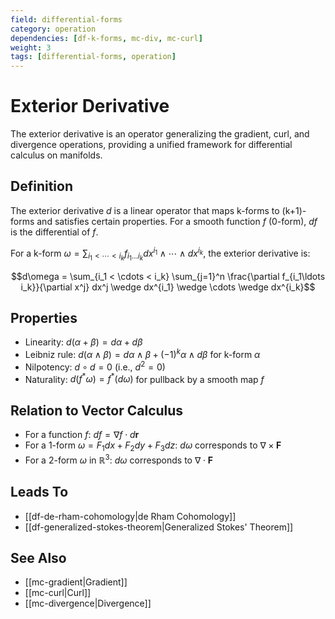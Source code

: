 ```yaml
---
field: differential-forms
category: operation
dependencies: [df-k-forms, mc-div, mc-curl]
weight: 3
tags: [differential-forms, operation]
---
```


# Exterior Derivative

The exterior derivative is an operator generalizing the gradient, curl, and divergence operations, providing a unified framework for differential calculus on manifolds.

## Definition
The exterior derivative $d$ is a linear operator that maps k-forms to (k+1)-forms and satisfies certain properties. For a smooth function $f$ (0-form), $df$ is the differential of $f$.

For a k-form $\omega = \sum_{i_1 < \cdots < i_k} f_{i_1\ldots i_k} dx^{i_1} \wedge \cdots \wedge dx^{i_k}$, the exterior derivative is:

$$d\omega = \sum_{i_1 < \cdots < i_k} \sum_{j=1}^n \frac{\partial f_{i_1\ldots i_k}}{\partial x^j} dx^j \wedge dx^{i_1} \wedge \cdots \wedge dx^{i_k}$$

## Properties
- Linearity: $d(\alpha + \beta) = d\alpha + d\beta$
- Leibniz rule: $d(\alpha \wedge \beta) = d\alpha \wedge \beta + (-1)^k \alpha \wedge d\beta$ for k-form $\alpha$
- Nilpotency: $d \circ d = 0$ (i.e., $d^2 = 0$)
- Naturality: $d(f^*\omega) = f^*(d\omega)$ for pullback by a smooth map $f$

## Relation to Vector Calculus
- For a function $f$: $df = \nabla f \cdot d\mathbf{r}$
- For a 1-form $\omega = F_1 dx + F_2 dy + F_3 dz$: $d\omega$ corresponds to $\nabla \times \mathbf{F}$
- For a 2-form $\omega$ in $\mathbb{R}^3$: $d\omega$ corresponds to $\nabla \cdot \mathbf{F}$

## Leads To
- [[df-de-rham-cohomology|de Rham Cohomology]]
- [[df-generalized-stokes-theorem|Generalized Stokes' Theorem]]

## See Also
- [[mc-gradient|Gradient]]
- [[mc-curl|Curl]]
- [[mc-divergence|Divergence]]